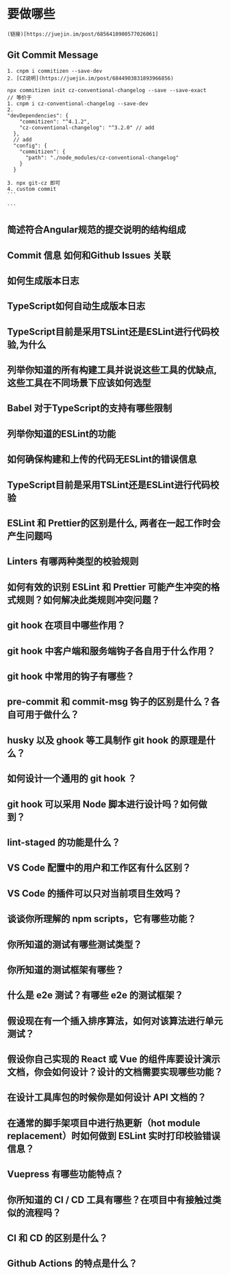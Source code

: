# 要做哪些
    (链接)[https://juejin.im/post/6856410900577026061]
## Git Commit Message
    1. cnpm i commitizen --save-dev
    2. [CZ说明](https://juejin.im/post/6844903831893966856)
```
npx commitizen init cz-conventional-changelog --save --save-exact
// 等价于
1. cnpm i cz-conventional-changelog --save-dev
2. 
"devDependencies": {
    "commitizen": "^4.1.2",
    "cz-conventional-changelog": "^3.2.0" // add 
  },
  // add
  "config": {
    "commitizen": {
      "path": "./node_modules/cz-conventional-changelog"
    }
  }
```
    3. npx git-cz 即可
    4. custom commit 
    ```
    
    ```
## 简述符合Angular规范的提交说明的结构组成
## Commit 信息 如何和Github Issues 关联
## 如何生成版本日志
## TypeScript如何自动生成版本日志
## TypeScript目前是采用TSLint还是ESLint进行代码校验,为什么
## 列举你知道的所有构建工具并说说这些工具的优缺点, 这些工具在不同场景下应该如何选型
## Babel 对于TypeScript的支持有哪些限制
## 列举你知道的ESLint的功能
## 如何确保构建和上传的代码无ESLint的错误信息
## TypeScript目前是采用TSLint还是ESLint进行代码校验
## ESLint 和 Prettier的区别是什么, 两者在一起工作时会产生问题吗
## Linters 有哪两种类型的校验规则
## 如何有效的识别 ESLint 和 Prettier 可能产生冲突的格式规则？如何解决此类规则冲突问题？
## git hook 在项目中哪些作用？
## git hook 中客户端和服务端钩子各自用于什么作用？
## git hook 中常用的钩子有哪些？
## pre-commit 和 commit-msg 钩子的区别是什么？各自可用于做什么？
## husky 以及 ghook 等工具制作 git hook 的原理是什么？
## 如何设计一个通用的 git hook ？
## git hook 可以采用 Node 脚本进行设计吗？如何做到？
## lint-staged 的功能是什么？
## VS Code 配置中的用户和工作区有什么区别？
## VS Code 的插件可以只对当前项目生效吗？
## 谈谈你所理解的 npm scripts，它有哪些功能？
## 你所知道的测试有哪些测试类型？
## 你所知道的测试框架有哪些？
## 什么是 e2e 测试？有哪些 e2e 的测试框架？
## 假设现在有一个插入排序算法，如何对该算法进行单元测试？
## 假设你自己实现的 React 或 Vue 的组件库要设计演示文档，你会如何设计？设计的文档需要实现哪些功能？
## 在设计工具库包的时候你是如何设计 API 文档的？
## 在通常的脚手架项目中进行热更新（hot module replacement）时如何做到 ESLint 实时打印校验错误信息？
## Vuepress 有哪些功能特点？
## 你所知道的 CI / CD 工具有哪些？在项目中有接触过类似的流程吗？
## CI 和 CD 的区别是什么？
## Github Actions 的特点是什么？